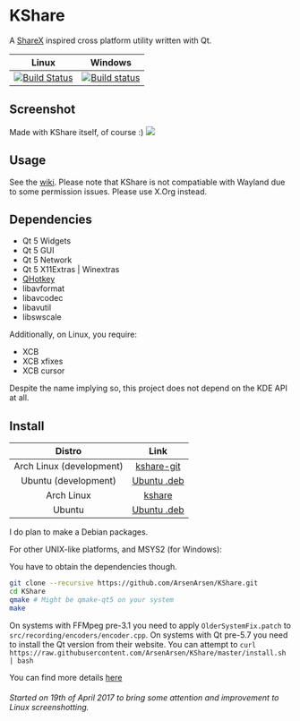 # KShare
A [ShareX](https://getsharex.com/) inspired cross platform utility written with Qt.

|Linux|Windows|
|:---:|:-----:|
|[![Build Status](https://nativeci.arsenarsen.com/job/KShare%20(dev)/badge/icon)](https://nativeci.arsenarsen.com/job/KShare%20(dev))|[![Build status](https://ci.appveyor.com/api/projects/status/7wa4f0bl6u62lo6v?svg=true)](https://ci.appveyor.com/project/ArsenArsen/kshare)|
## Screenshot
Made with KShare itself, of course :)
![](http://i.imgur.com/ffWvCun.png)

## Usage
See the [wiki](https://github.com/ArsenArsen/KShare/wiki).
Please note that KShare is not compatiable with Wayland due to some permission issues. Please use X.Org instead.

## Dependencies
* Qt 5 Widgets
* Qt 5 GUI
* Qt 5 Network
* Qt 5 X11Extras | Winextras
* [QHotkey](https://github.com/Skycoder42/QHotkey)
* libavformat
* libavcodec
* libavutil
* libswscale

Additionally, on Linux, you require:
* XCB
* XCB xfixes
* XCB cursor

Despite the name implying so, this project does not depend on the KDE API at all.

## Install
|Distro|Link|
|:----:|:--:|
|Arch Linux (development)|[kshare-git](https://aur.archlinux.org/packages/kshare-git/)|
|Ubuntu (development)|[Ubuntu .deb](https://nativeci.arsenarsen.com/job/KShare/lastSuccessfulBuild/artifact/packages/simpleName.deb)|
|Arch Linux |[kshare](https://aur.archlinux.org/packages/kshare/)|
|Ubuntu |[Ubuntu .deb](https://nativeci.arsenarsen.com/job/KShare%20Stable/lastSuccessfulBuild/artifact/packages/simpleName.deb	)|

I do plan to make a Debian packages.

For other UNIX-like platforms, and MSYS2 (for Windows):

You have to obtain the dependencies though.
```bash
git clone --recursive https://github.com/ArsenArsen/KShare.git
cd KShare
qmake # Might be qmake-qt5 on your system
make
```

On systems with FFMpeg pre-3.1 you need to apply `OlderSystemFix.patch` to `src/recording/encoders/encoder.cpp`.
On systems with Qt pre-5.7 you need to install the Qt version from their website.
You can attempt to `curl https://raw.githubusercontent.com/ArsenArsen/KShare/master/install.sh | bash`

You can find more details [here](https://blog.arsenarsen.com/posts/compiling-kshare-on-linux-mac-os-x-and-windows-final-revision)
###### Started on 19th of April 2017 to bring some attention and improvement to Linux screenshotting.
